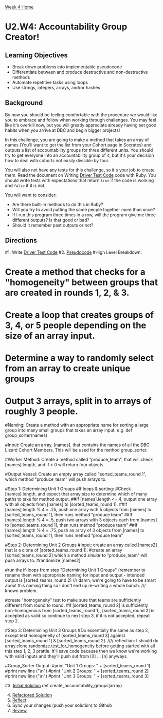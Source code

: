 [Week 4 Home](./)

# U2.W4: Accountability Group Creator!

## Learning Objectives
- Break down problems into implementable pseudocode 
- Differentiate between and produce destructive and non-destructive methods
- Automate repetitive tasks using loops
- Use strings, integers, arrays, and/or hashes

## Background
By now you should be feeling comfortable with the procedure we would like you to embrace and follow when working through challenges. You may feel like it's overkill now, but you will greatly appreciate already having set good habits when you arrive at DBC and begin bigger projects!

In this challenge, you are going to make a method that takes an array of names (You'll want to get the list from your Cohort page in Socrates) and outputs a list of accountability groups for three different units. You should try to get everyone into an accountability group of 4, but it's your decision how to deal with cohorts not easily divisible by four. 

You will also not have any tests for this challenge, so it's your job to create them. Read the document on Writing [Driver Test Code](../references/driver_code.md) code with Ruby. You should write tests with expectations that return `true` if the code is working and `false` if it is not.

You will want to consider:
- Are there built-in methods to do this in Ruby?
- Will you try to avoid putting the same people together more than once?
- If I run this program three times in a row, will the program give me three different outputs? Is that good or bad?
- Should it remember past outputs or not?


## Directions
 
#1. Write [Driver Test Code](../references/driver_code.md)
#2. [Pseudocode](../references/pseudocode.md)
#High Level Breakdown: 
# Create a method that checks for a "homogeneity" between groups that are created in rounds 1, 2, & 3.
# Create a loop that creates groups of 3, 4, or 5 people depending on the size of an array input.
# Determine a way to randomly select from an array to create unique groups
# Output 3 arrays, split in to arrays of roughly 3 people.


#Naming: Create a method with an appropriate name for sorting a large group into many small groups that takes an array input. e.g. def group_sorter(names)

#Input: Create an array, [names], that contains the names of all the DBC Lizard Cohort Members. This will be used for the method group_sorter.

#Worker Method: Create a method called "produce_team", that will check [names].length, and if > 0 will return four objects

#Output Vessel: Create an empty array called "sorted_teams_round 1", which method "produce_team" will push arrays to.

#Step 1: Determining Unit 1 Groups
#If loops & sorting: 
#Check [names].length, and expect that array size to determine which of many paths to take for method output.
##If [names].length <= 4, output one array with all objects from [names] to [sorted_teams_round 1]. 
##If [names].length % 4 = .25, push one array with 5 objects from [names] to [sorted_teams_round 1], then runs method "produce team"
##If [names].length % 4 = .5, push two arrays with 3 objects each from [names] to [sorted_teams_round 1], then runs method "produce team"
##If [names].length % 4 = .75, push an array of 3 objects from [names] to [sorted_teams_round 1], then runs method "produce team"

#Step 2: Determining Unit 2 Groups
#Input: create an array called [names2] that is a clone of [sorted_teams_round 1].
#create an array [sorted_teams_round 2] which a method *similar* to "produce_team" will push arrays to.
#randomize [names2]

#run the if-loops from step "Determining Unit 1 Groups" (remember to rename them with appropriate naming for input and output - intended output is [sorted_teams_round 2] /// damn, we're going to have to be smart about this naming thing so I don't end up re-writing a whole bunch. /// known problem.

#create "homogeneity" test to make sure that teams are sufficiently different from round to round.
#if [sorted_teams_round 2] is sufficiently non-homogenous from [sorted_teams_round 1], [sorted_teams_round 2] is accepted as valid so continue to next step 3, if it is not accepted, repeat step 2.

#Step 3: Determining Unit 3 Groups
#Do essentially the same as step 2, except test homogeneity of [sorted_teams_round 3] against [sorted_teams_round 1] & [sorted_teams_round 2]. //// reflection: I should do array.clone.randomize.test_for_homogeneity before getting started with all this step 1, 2, 3 prattle. It'll save code because then we know we're working with valid inputs and they'll push out from [0] ... [n] anyways. 


#Group_Sorter Output: 
#print "Unit 1 Groups: " + [sorted_teams_round 1]
#print new line ("\n")
#print "Unit 2 Groups: " + [sorted_teams_round 2]
#print new line ("\n")
#print "Unit 3 Groups: " + [sorted_teams_round 3]



#3. [Initial Solution](../references/initial_solution.md)
def create_accountability_groups(array)




4. [Refactored Solution](../references/refactoring.md)
5. [Reflect](../references/reflection_guidelines.md)
6. Sync your changes (push your solution) to Github
7. [Review](../references/review.md)

